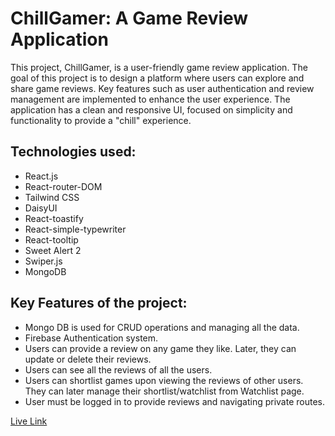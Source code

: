 # **ChillGamer: A Game Review Application**

This project, ChillGamer, is a user-friendly game review application. The goal of this project is to design a platform where users can explore and share game reviews. Key features such as user authentication and review management are implemented to enhance the user experience. The application has a clean and responsive UI, focused on simplicity and functionality to provide a "chill" experience.  


## **Technologies used:**

   * React.js
   * React-router-DOM
   * Tailwind CSS
   * DaisyUI
   * React-toastify
   * React-simple-typewriter
   * React-tooltip
   * Sweet Alert 2
   * Swiper.js
   * MongoDB


## **Key Features of the project:**

   * Mongo DB is used for CRUD operations and managing all the data.
   * Firebase Authentication system.
   * Users can provide a review on any game they like. Later, they can update or delete their reviews.
   * Users can see all the reviews of all the users.
   * Users can shortlist games upon viewing the reviews of other users. They can later manage their shortlist/watchlist from Watchlist page.
   * User must be logged in to provide reviews and navigating private routes.


[Live Link](https://chill-gamer-ultimate-game-review-site.netlify.app/)

